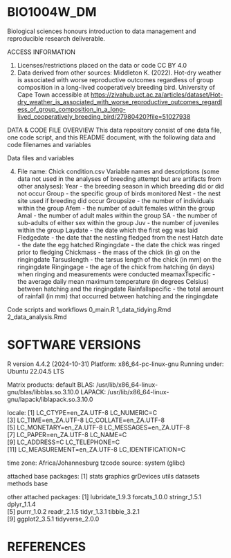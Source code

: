 # BIO1004W_DM
Biological sciences honours introduction to data management and reproducible research deliverable. 

ACCESS INFORMATION
1. Licenses/restrictions placed on the data or code
CC BY 4.0
2. Data derived from other sources: 
Middleton K. (2022). Hot-dry weather is associated with worse reproductive outcomes regardless of group composition in a long-lived cooperatively breeding bird. University of Cape Town accessible at https://zivahub.uct.ac.za/articles/dataset/Hot-dry_weather_is_associated_with_worse_reproductive_outcomes_regardless_of_group_composition_in_a_long-lived_cooperatively_breeding_bird/27980420?file=51027938 

DATA & CODE FILE OVERVIEW
This data repository consist of one data file, one code script, and this README document, with the following data and code filenames and variables

Data files and variables

4. File name: Chick condition.csv
Variable names and descriptions (some data not used in the analyses of breeding attempt but are artifacts from other analyses):
Year - the breeding season in which breeding did or did not occur
Group - the specific group of birds monitored
Nest - the nest site used if breeding did occur
Groupsize - the number of individuals within the group
Afem - the number of adult females within the group
Amal - the number of adult males within the group
SA - the number of sub-adults of either sex within the group
Juv - the number of juveniles within the group
Laydate - the date which the first egg was laid
Fledgedate - the date that the nestling fledged from the nest
Hatch date - the date the egg hatched
Ringingdate - the date the chick was ringed prior to fledging
Chickmass - the mass of the chick (in g) on the ringingdate
Tarsuslength - the tarsus length of the chick (in mm) on the ringingdate
Ringingage - the age of the chick from hatching (in days) when ringing and measurements were conducted
meamaxTspecific - the average daily mean maximum temperature (in degrees Celsius) between hatching and the ringingdate
Rainfallspecific - the total amount of rainfall (in mm) that occurred between hatching and the ringingdate

Code scripts and workflows
0_main.R
1_data_tidying.Rmd 
2_data_analysis.Rmd 

# SOFTWARE VERSIONS

R version 4.4.2 (2024-10-31)
Platform: x86_64-pc-linux-gnu
Running under: Ubuntu 22.04.5 LTS

Matrix products: default
BLAS:   /usr/lib/x86_64-linux-gnu/blas/libblas.so.3.10.0 
LAPACK: /usr/lib/x86_64-linux-gnu/lapack/liblapack.so.3.10.0

locale:
 [1] LC_CTYPE=en_ZA.UTF-8       LC_NUMERIC=C              
 [3] LC_TIME=en_ZA.UTF-8        LC_COLLATE=en_ZA.UTF-8    
 [5] LC_MONETARY=en_ZA.UTF-8    LC_MESSAGES=en_ZA.UTF-8   
 [7] LC_PAPER=en_ZA.UTF-8       LC_NAME=C                 
 [9] LC_ADDRESS=C               LC_TELEPHONE=C            
[11] LC_MEASUREMENT=en_ZA.UTF-8 LC_IDENTIFICATION=C       

time zone: Africa/Johannesburg
tzcode source: system (glibc)

attached base packages:
[1] stats     graphics  grDevices utils     datasets  methods   base     

other attached packages:
 [1] lubridate_1.9.3 forcats_1.0.0   stringr_1.5.1   dplyr_1.1.4    
 [5] purrr_1.0.2     readr_2.1.5     tidyr_1.3.1     tibble_3.2.1   
 [9] ggplot2_3.5.1   tidyverse_2.0.0


# REFERENCES
















 


